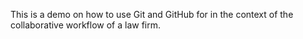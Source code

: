 This is a demo on how to use Git and GitHub for in the context of the collaborative workflow of a law firm.